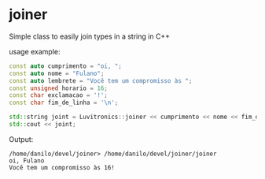 # joiner

Simple class to easily join types in a string in C++

usage example:

```cpp
const auto cumprimento = "oi, ";
const auto nome = "Fulano";
const auto lembrete = "Você tem um compromisso às ";
const unsigned horario = 16;
const char exclamacao = '!';
const char fim_de_linha = '\n';

std::string joint = Luvitronics::joiner << cumprimento << nome << fim_de_linha << lembrete << horario << exclamacao << fim_de_linha;
std::cout << joint;
```

Output:
```shell
/home/danilo/devel/joiner> /home/danilo/devel/joiner/joiner
oi, Fulano
Você tem um compromisso às 16!
```
